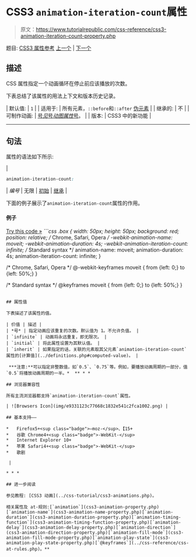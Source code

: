 # CSS3 `animation-iteration-count`属性

> 原文：<https://www.tutorialrepublic.com/css-reference/css3-animation-iteration-count-property.php>

题目: [CSS3 属性参考](css3-properties.php) [上一个](css3-animation-fill-mode-property.php) | [下一个](css3-animation-name-property.php)

## 描述

CSS 属性指定一个动画循环在停止前应该播放的次数。

下表总结了该属性的用法上下文和版本历史记录。

| 默认值: | `1` |
| 适用于: | 所有元素，`::before`和`::after` [伪元素](../css-tutorial/css-pseudo-elements.php#pseudo-elements) |
| 继承的: | 不 |
| 可制作动画: | [号*见*号*动图属性*号](css-animatable-properties.php)。 |
| 版本: | CSS3 中的新功能 |

* * *

## 句法

属性的语法如下所示:

| 

```css
animation-iteration-count: 
```

 | *编号* &#124; 无限 &#124; [初始](../definitions.php#initial) &#124; [继承](../definitions.php#inherit) |

下面的例子展示了`animation-iteration-count`属性的作用。

#### 例子

[Try this code »](../codelab.php?topic=css3&file=animation-iteration-count-property "Try this code using online Editor") *```css
.box {
    width: 50px;
    height: 50px;
    background: red;
    position: relative;
    /* Chrome, Safari, Opera */
    -webkit-animation-name: moveit;
    -webkit-animation-duration: 4s;
    -webkit-animation-iteration-count: infinite;
    /* Standard syntax */
    animation-name: moveit;
    animation-duration: 4s;
    animation-iteration-count: infinite;
}

/* Chrome, Safari, Opera */
@-webkit-keyframes moveit {
    from {left: 0;}
    to {left: 50%;}
}

/* Standard syntax */
@keyframes moveit {
    from {left: 0;}
    to {left: 50%;}
}
```*  ** * *

## 属性值

下表描述了该属性的值。

| 价值 | 描述 |
| *号* | 指定动画应该重复的次数。默认值为 1。不允许负值。 |
| `infinite` | 动画将永远重复，即无限次。 |
| `initial` | 将此属性设置为其默认值。 |
| `inherit` | 如果指定的话，关联的元素取其父元素`animation-iteration-count`属性的[计算值](../definitions.php#computed-value)。 |

 ***注意:**可以指定非整数值，如`0.5`、`0.75`等。例如，要播放动画周期的一部分，值`0.5`将播放动画周期的一半。*  ** * *

## 浏览器兼容性

所有主流浏览器都支持`animation-iteration-count`属性。

| ![Browsers Icon](img/e9331123c77668c1832e541c2fca1002.png) | 

## 基本支持——

*   Firefox5+<sup class="badge">—moz-</sup>、【15+
*   谷歌 Chrome4+<sup class="badge">-WebKit-</sup>
*   Internet Explorer 10+
*   苹果 Safari4+<sup class="badge">-WebKit-</sup>
*   歌剧

 |

* * *

## 进一步阅读

参见教程: [CSS3 动画](../css-tutorial/css3-animations.php)。

相关属性及 at-规则:[`animation`](css3-animation-property.php)[`animation-name`](css3-animation-name-property.php)[`animation-duration`](css3-animation-duration-property.php)[`animation-timing-function`](css3-animation-timing-function-property.php)[`animation-delay`](css3-animation-delay-property.php)[`animation-direction`](css3-animation-direction-property.php)[`animation-fill-mode`](css3-animation-fill-mode-property.php)[`animation-play-state`](css3-animation-play-state-property.php)[`@keyframes`](../css-reference/css-at-rules.php)。**
